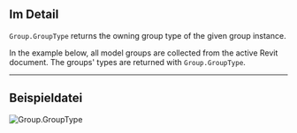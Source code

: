 ## Im Detail
`Group.GroupType` returns the owning group type of the given group instance.

In the example below, all model groups are collected from the active Revit document. The groups' types are returned with `Group.GroupType`.

___
## Beispieldatei

![Group.GroupType](./Revit.Elements.Group.GroupType_img.jpg)
